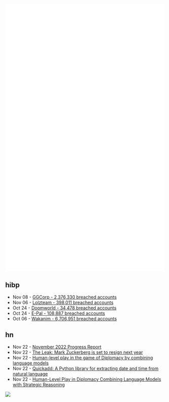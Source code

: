 ![Metrics](https://raw.githubusercontent.com/phixion/phixion/master/metrics.svg)

## hibp

<!--
for https://github.com/phixion/phixion/blob/main/.github/workflows/feeds.yml
-->
<!--START_SECTION:haveibeenpwnd-->
- Nov 08 - [GGCorp - 2,376,330 breached accounts](https://haveibeenpwned.com/PwnedWebsites#GGCorp)
- Nov 06 - [Lolzteam - 398,011 breached accounts](https://haveibeenpwned.com/PwnedWebsites#Lolzteam)
- Oct 24 - [Doomworld - 34,478 breached accounts](https://haveibeenpwned.com/PwnedWebsites#Doomworld)
- Oct 24 - [E-Pal - 108,887 breached accounts](https://haveibeenpwned.com/PwnedWebsites#EPal)
- Oct 06 - [Wakanim - 6,706,951 breached accounts](https://haveibeenpwned.com/PwnedWebsites#Wakanim)
<!--END_SECTION:haveibeenpwnd-->

## hn

<!--
for https://github.com/phixion/phixion/blob/main/.github/workflows/feeds.yml
-->
<!--START_SECTION:hn-->
- Nov 22 - [November 2022 Progress Report](https://asahilinux.org/2022/11/november-2022-report/)
- Nov 22 - [The Leak: Mark Zuckerberg is set to resign next year](https://theleak.co/2022/11/22/mark-zuckerberg-is-set-to-resign-next-year/)
- Nov 22 - [Human-level play in the game of Diplomacy by combining language models](https://www.science.org/doi/10.1126/science.ade9097)
- Nov 22 - [Quickadd: A Python library for extracting date and time from natural language](https://github.com/Acreom/quickadd)
- Nov 22 - [Human-Level Play in Diplomacy Combining Language Models with Strategic Reasoning](https://ai.facebook.com/blog/cicero-ai-negotiates-persuades-and-cooperates-with-people/)
<!--END_SECTION:hn-->

<!--
for https://yhype.me
-->
![](https://hit.yhype.me/github/profile?user_id=13013670)
